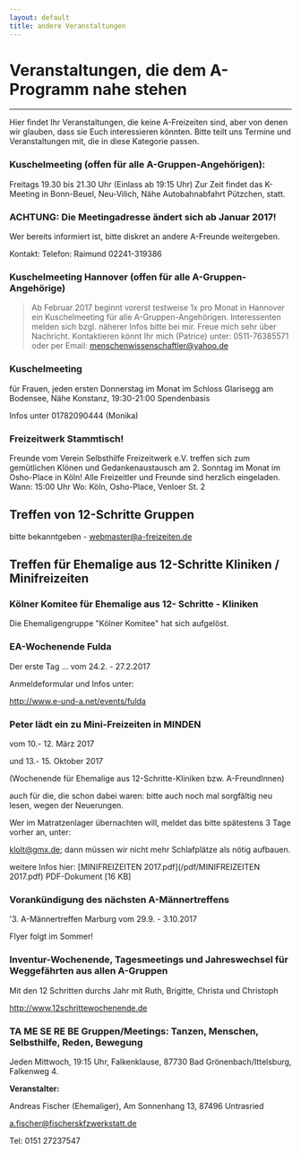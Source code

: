 ```yaml
---
layout: default
title: andere Veranstaltungen
---
```


# Veranstaltungen, die dem A-Programm nahe stehen
---
Hier findet Ihr Veranstaltungen, die keine A-Freizeiten sind, aber von denen
wir glauben, dass sie Euch interessieren könnten. Bitte teilt uns Termine und
Veranstaltungen mit, die in diese Kategorie passen.


### Kuschelmeeting (offen für alle A-Gruppen-Angehörigen):
Freitags 19.30 bis 21.30 Uhr (Einlass ab 19:15 Uhr)
Zur Zeit findet das K-Meeting in Bonn-Beuel, Neu-Vilich, Nähe Autobahnabfahrt
Pützchen, statt. 

### ACHTUNG: Die Meetingadresse ändert sich ab Januar 2017!
Wer bereits informiert ist, bitte diskret an andere A-Freunde weitergeben.

Kontakt: Telefon: Raimund 02241-319386

### Kuschelmeeting Hannover (offen für alle A-Gruppen-Angehörige)

> Ab Februar 2017 beginnt vorerst testweise 1x pro Monat in Hannover ein Kuschelmeeting 
> für alle A-Gruppen-Angehörigen. Interessenten melden sich bzgl. näherer Infos bitte bei mir. 
> Freue mich sehr über Nachricht. Kontaktieren könnt Ihr mich (Patrice) unter:
> 0511-76385571 oder per Email: <menschenwissenschaftler@yahoo.de>

### Kuschelmeeting
für Frauen, jeden ersten Donnerstag im Monat
im Schloss Glarisegg am Bodensee, Nähe Konstanz, 19:30-21:00
Spendenbasis

Infos unter 01782090444 (Monika)


### Freizeitwerk Stammtisch!

Freunde vom Verein Selbsthilfe Freizeitwerk e.V. treffen sich zum gemütlichen
Klönen und Gedankenaustausch am 2. Sonntag im Monat
im Osho-Place in Köln! Alle Freizeitler und Freunde sind herzlich eingeladen.
Wann: 15:00 Uhr
Wo: Köln, Osho-Place, Venloer St. 2


## Treffen von 12-Schritte Gruppen

bitte bekanntgeben - <webmaster@a-freizeiten.de>
 
## Treffen für Ehemalige aus 12-Schritte Kliniken / Minifreizeiten

### Kölner Komitee für Ehemalige aus 12- Schritte - Kliniken

Die Ehemaligengruppe "Kölner Komitee" hat sich aufgelöst.

### EA-Wochenende Fulda
Der erste Tag ...
vom 24.2. - 27.2.2017

Anmeldeformular und Infos unter:

<http://www.e-und-a.net/events/fulda>

### Peter lädt ein zu Mini-Freizeiten in MINDEN

vom 10.- 12. März 2017

und 13.- 15. Oktober 2017

(Wochenende für Ehemalige aus 12-Schritte-Kliniken bzw. A-FreundInnen)

auch für die, die schon dabei waren:
bitte auch noch mal sorgfältig neu lesen, wegen der Neuerungen.

Wer im Matratzenlager übernachten will, meldet das bitte spätestens 3 Tage vorher an, unter: 

<klolt@gmx.de>; dann müssen wir nicht mehr Schlafplätze als nötig aufbauen.

weitere Infos hier:
[MINIFREIZEITEN 2017.pdf](/pdf/MINIFREIZEITEN 2017.pdf)
PDF-Dokument [16 KB]

### Vorankündigung des nächsten A-Männertreffens
 
'3. A-Männertreffen Marburg
vom 29.9. - 3.10.2017

Flyer folgt im Sommer!

### Inventur-Wochenende, Tagesmeetings und Jahreswechsel für Weggefährten aus allen A-Gruppen

Mit den 12 Schritten durchs Jahr mit Ruth, Brigitte, Christa und Christoph 

<http://www.12schrittewochenende.de>

### TA ME SE RE BE Gruppen/Meetings: Tanzen, Menschen, Selbsthilfe, Reden, Bewegung

Jeden Mittwoch, 19:15 Uhr, Falkenklause, 87730 Bad Grönenbach/Ittelsburg, Falkenweg 4.

__Veranstalter:__

Andreas Fischer (Ehemaliger),
Am Sonnenhang 13,
87496 Untrasried

<a.fischer@fischerskfzwerkstatt.de>

Tel: 0151 27237547
